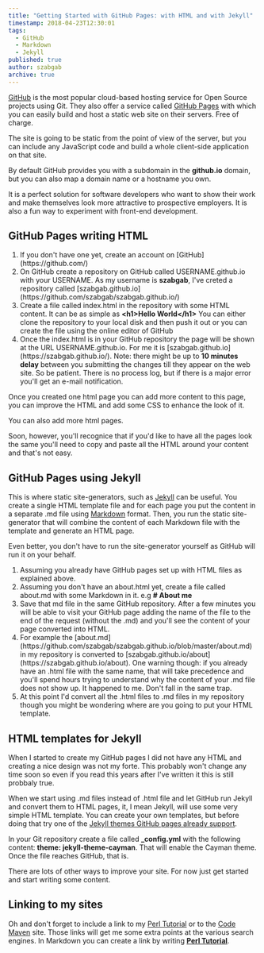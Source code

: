 ```yaml
---
title: "Getting Started with GitHub Pages: with HTML and with Jekyll"
timestamp: 2018-04-23T12:30:01
tags:
  - GitHub
  - Markdown
  - Jekyll
published: true
author: szabgab
archive: true
---
```



[GitHub](https://github.com/) is the most popular cloud-based hosting service for Open Source projects using Git.
They also offer a service called [GitHub Pages](https://pages.github.com/) with which you can easily build and host a static web site on their servers. Free of charge.

The site is going to be static from the point of view of the server, but you can include any JavaScript code and build a whole client-side application on that site.

By default GitHub provides you with a subdomain in the <b>github.io</b> domain, but you can also map a domain name or a hostname you own.

It is a perfect solution for software developers who want to show their work and make themselves look more attractive to prospective employers. It is also a fun way to experiment with front-end development.


## GitHub Pages writing HTML

<ol>
  <li>If you don't have one yet, create an account on [GitHub](https://github.com/)</li>
  <li>On GitHub create a repository on GitHub called USERNAME.github.io with your USERNAME. As my username is <b>szabgab</b>, I've creted a repository called [szabgab.github.io](https://github.com/szabgab/szabgab.github.io/)</li>
  <li>Create a file called index.html in the repository with some HTML content. It can be as simple as <b>&lt;h1&gt;Hello World&lt;/h1&gt;</b> You can either clone the repository to your local disk and then push it out or you can create the file using the online editor of GitHub</li>
  <li>Once the index.html is in your GitHub repository the page will be shown at the URL USERNAME.github.io. For me it is  [szabgab.github.io](https://szabgab.github.io/). Note: there might be up to <b>10 minutes delay</b> between you submitting the changes till they appear on the web site. So be patient. There is no process log, but if there is a major error you'll get an e-mail notification.</li>
</ol>

Once you created one html page you can add more content to this page, you can improve the HTML and add some CSS to enhance the look of it.

You can also add more html pages.

Soon, however, you'll recognice that if you'd like to have all the pages look the same you'll need to copy and paste all the HTML around your content and that's not easy.

## GitHub Pages using Jekyll

This is where static site-generators, such as [Jekyll](https://jekyllrb.com/) can be useful. You create a single HTML template file and for each page you put the content in a separate .md file using [Markdown](https://daringfireball.net/projects/markdown/syntax) format.
Then, you run the static site-generator that will combine the content of each Markdown file with the template and generate an HTML page.

Even better, you don't have to run the site-generator yourself as GitHub will run it on your behalf.

<ol>
   <li>Assuming you already have GitHub pages set up with HTML files as explained above.</li>
   <li>Assuming you don't have an about.html yet, create a file called about.md with some Markdown in it. e.g <b># About me</b></li>
   <li>Save that md file in the same GitHub repository. After a few minutes you will be able to visit your GitHub page adding the name of the file to the end of the request (without the .md) and you'll see the content of your page converted into HTML.</li>
   <li>For example the [about.md](https://github.com/szabgab/szabgab.github.io/blob/master/about.md) in my repository is converted to [szabgab.github.io/about](https://szabgab.github.io/about). One warning though: if you already have an .html file with the same name, that will take precedence and you'll spend hours trying to understand why the content of your .md file does not show up. It happened to me. Don't fall in the same trap.</li>
   <li>At this point I'd convert all the .html files to .md files in my repository though you might be wondering where are you going to put your HTML template.</li>
</ol>

## HTML templates for Jekyll

When I started to create my GitHub pages I did not have any HTML and creating a nice design was not my forte. This probably won't change any time soon so even if you read this years after I've written it this is still probbaly true.

When we start using .md files instead of .html file and let GitHub run Jekyll and convert them to HTML pages, it, I mean Jekyll, will use some very simple HTML template. You can create your own templates, but before doing that try one of the [Jekyll themes GitHub pages already support](https://pages.github.com/themes/).

In your Git repository create a file called <b>_config.yml</b> with the following content: <b>theme: jekyll-theme-cayman</b>. That will enable the Cayman theme. Once the file reaches GitHub, that is.

There are lots of other ways to improve your site. For now just get started and start writing some content.

## Linking to my sites

Oh and don't forget to include a link to my [Perl Tutorial](https://perlmaven.com/perl-tutorial) or to the [Code Maven](https://code-maven.com/) site. Those links will get me some extra points at the various search engines. In Markdown you can create a link by writing <b>[Perl Tutorial](https://perlmaven.com/perl-tutorial)</b>.
